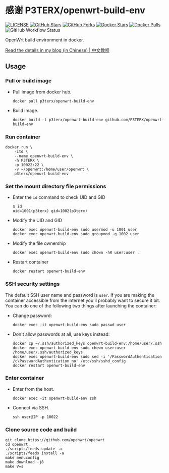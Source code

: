 # 感谢 P3TERX/openwrt-build-env

[![LICENSE](https://img.shields.io/github/license/mashape/apistatus.svg?style=flat-square&label=License)](https://github.com/P3TERX/openwrt-build-env/blob/master/LICENSE)
[![GitHub Stars](https://img.shields.io/github/stars/P3TERX/openwrt-build-env.svg?style=flat-square&label=Stars&logo=github)](https://github.com/P3TERX/openwrt-build-env/stargazers)
[![GitHub Forks](https://img.shields.io/github/forks/P3TERX/openwrt-build-env.svg?style=flat-square&label=Forks&logo=github)](https://github.com/P3TERX/openwrt-build-env/fork)
[![Docker Stars](https://img.shields.io/docker/stars/p3terx/openwrt-build-env.svg?style=flat-square&label=Stars&logo=docker)](https://hub.docker.com/r/p3terx/openwrt-build-env)
[![Docker Pulls](https://img.shields.io/docker/pulls/p3terx/openwrt-build-env.svg?style=flat-square&label=Pulls&logo=docker&color=orange)](https://hub.docker.com/r/p3terx/openwrt-build-env)
![GitHub Workflow Status](https://img.shields.io/github/workflow/status/P3TERX/openwrt-build-env/Docker%20images%20publish?label=Actions&logo=github&style=flat-square)

OpenWrt build environment in docker.

[Read the details in my blog (in Chinese) | 中文教程](https://p3terx.com/archives/build-openwrt-with-docker.html)

## Usage

### Pull or build image

- Pull image from docker hub.
  
  ```shell
  docker pull p3terx/openwrt-build-env
  ```

- Build image.
  
  ```shell
  docker build -t p3terx/openwrt-build-env github.com/P3TERX/openwrt-build-env
  ```

### Run container

```shell
docker run \
    -itd \
    --name openwrt-build-env \
    -h P3TERX \
    -p 10022:22 \
    -v ~/openwrt:/home/user/openwrt \
    p3terx/openwrt-build-env
```

### Set the mount directory file permissions

- Enter the `id` command to check UID and GID
  
  ```shell
  $ id
  uid=1001(p3terx) gid=1002(p3terx)
  ```

- Modify the UID and GID
  
  ```shell
  docker exec openwrt-build-env sudo usermod -u 1001 user
  docker exec openwrt-build-env sudo groupmod -g 1002 user
  ```

- Modify the file ownership
  
  ```shell
  docker exec openwrt-build-env sudo chown -hR user:user .
  ```

- Restart container
  
  ```shell
  docker restart openwrt-build-env
  ```

### SSH security settings

The default SSH user name and password is `user`. If you are making the container accessible from the internet you'll probably want to secure it bit. You can do one of the following two things after launching the container:

- Change password:
  
  ```shell
  docker exec -it openwrt-build-env sudo passwd user
  ```

- Don't allow passwords at all, use keys instead:
  
  ```shell
  docker cp ~/.ssh/authorized_keys openwrt-build-env:/home/user/.ssh
  docker exec openwrt-build-env sudo chown user:user /home/user/.ssh/authorized_keys
  docker exec openwrt-build-env sudo sed -i '/PasswordAuthentication /c\PasswordAuthentication no' /etc/ssh/sshd_config
  docker restart openwrt-build-env
  ```

### Enter container

- Enter from the host.
  
  ```shell
  docker exec -it openwrt-build-env zsh
  ```

- Connect via SSH.
  
  ```shell
  ssh user@IP -p 10022
  ```

### Clone source code and build

```shell
git clone https://github.com/openwrt/openwrt
cd openwrt
./scripts/feeds update -a
./scripts/feeds install -a
make menuconfig
make download -j8
make V=s
```
